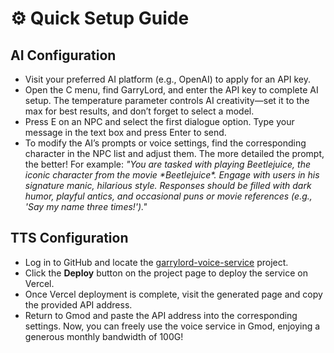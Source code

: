 # ⚙️ Quick Setup Guide

## AI Configuration

- Visit your preferred AI platform (e.g., OpenAI) to apply for an API key.
- Open the C menu, find GarryLord, and enter the API key to complete AI setup. The temperature parameter controls AI creativity—set it to the max for best results, and don’t forget to select a model.
- Press E on an NPC and select the first dialogue option. Type your message in the text box and press Enter to send.
- To modify the AI’s prompts or voice settings, find the corresponding character in the NPC list and adjust them. The more detailed the prompt, the better! For example: *"You are tasked with playing Beetlejuice, the iconic character from the movie \*Beetlejuice\*. Engage with users in his signature manic, hilarious style. Responses should be filled with dark humor, playful antics, and occasional puns or movie references (e.g., 'Say my name three times!')."*

## TTS Configuration

- Log in to GitHub and locate the [garrylord-voice-service](https://github.com/obscurefreeman/garrylord-voice-service) project.
- Click the **Deploy** button on the project page to deploy the service on Vercel.
- Once Vercel deployment is complete, visit the generated page and copy the provided API address.
- Return to Gmod and paste the API address into the corresponding settings. Now, you can freely use the voice service in Gmod, enjoying a generous monthly bandwidth of 100G!
